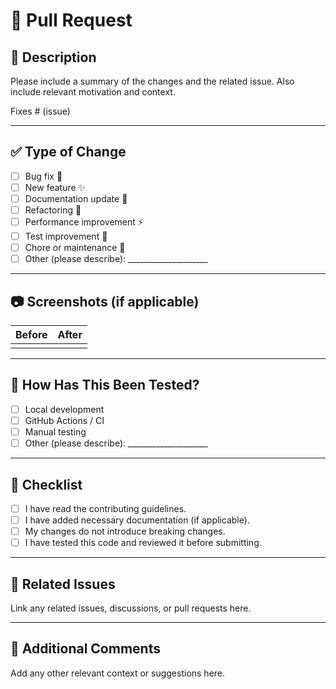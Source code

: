 # 🚀 Pull Request

## 📄 Description

Please include a summary of the changes and the related issue. Also include relevant motivation and context.

Fixes # (issue)

---

## ✅ Type of Change

- [ ] Bug fix 🐛
- [ ] New feature ✨
- [ ] Documentation update 📝
- [ ] Refactoring 🔁
- [ ] Performance improvement ⚡
- [ ] Test improvement 🧪
- [ ] Chore or maintenance 🧹
- [ ] Other (please describe): ____________________

---

## 📷 Screenshots (if applicable)

| Before | After |
|--------|-------|
|        |       |

---

## 🧪 How Has This Been Tested?

- [ ] Local development
- [ ] GitHub Actions / CI
- [ ] Manual testing
- [ ] Other (please describe): ____________________

---

## 💬 Checklist

- [ ] I have read the contributing guidelines.
- [ ] I have added necessary documentation (if applicable).
- [ ] My changes do not introduce breaking changes.
- [ ] I have tested this code and reviewed it before submitting.

---

## 🔗 Related Issues

Link any related issues, discussions, or pull requests here.

---

## 🙋 Additional Comments

Add any other relevant context or suggestions here.
